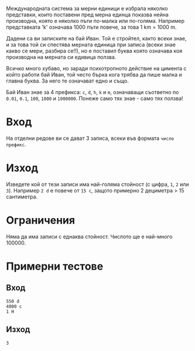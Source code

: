 Международната система за мерни единици е избрала няколко представки, които поставени пред мерна единца показва нейна производна, която е няколко пъти по-малка или по-голяма. Например представката 'k' означава 1000 пъти повече, за това 1 km = 1000 m.

Дадени са ви записките на бай Иван. Той е стройтел, както всеки знае, и за това той си спестява мерната единица при записа (всеки знае какво се мери, разбира се!!), но е поставил буква която означава коя производна на мерната си едивица ползва.

Всичко много хубаво, но заради психотропното действие на цимента с който работи бай Иван, той често бърка кога трябва да пише малка и главна буква. За него те означават едно и също.

Бай Иван знае за 4 префикса: `c`, `d`, `h`, `k` и `m`, означаващи съответно по `0.01`, `0.1`, `100`, `1000` и `1000000`. Понеже само тях знае - само тях ползва!

# Вход
На отделни редове ви се дават 3 записа, всеки във формата `число префикс`.

# Изход
Изведете кой от тези записи има най-голяма стойност (с цифра, `1`, `2` или `3`). Например `2 d` е повече от `15 c`, защото примерно 2 дециметра > 15 сантиметра.

# Ограничения
Няма да има записи с еднаква стойност.
Числото ще е най-много 100000.

# Примерни тестове
## Вход
```
550 d  
4000 c  
1 H  
```

## Изход
```
3  
```
